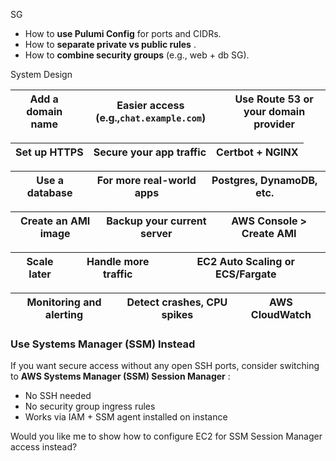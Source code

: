 SG

* How to **use Pulumi Config** for ports and CIDRs.
* How to  **separate private vs public rules** .
* How to **combine security groups** (e.g., web + db SG).


System Design


| **Add a domain name** | Easier access (e.g.,`chat.example.com`) | Use Route 53 or your domain provider |
| --------------------------- | ----------------------------------------- | ------------------------------------ |

| **Set up HTTPS** | Secure your app traffic | Certbot + NGINX |
| ---------------------- | ----------------------- | --------------- |

| **Use a database** | For more real-world apps | Postgres, DynamoDB, etc. |
| ------------------------ | ------------------------ | ------------------------ |

| **Create an AMI image** | Backup your current server | AWS Console > Create AMI |
| ----------------------------- | -------------------------- | ------------------------ |

| **Scale later** | Handle more traffic | EC2 Auto Scaling or ECS/Fargate |
| --------------------- | ------------------- | ------------------------------- |

| **Monitoring and alerting** | Detect crashes, CPU spikes | AWS CloudWatch |
| --------------------------------- | -------------------------- | -------------- |



### Use Systems Manager (SSM) Instead

If you want secure access without any open SSH ports, consider switching to  **AWS Systems Manager (SSM) Session Manager** :

* No SSH needed
* No security group ingress rules
* Works via IAM + SSM agent installed on instance

Would you like me to show how to configure EC2 for SSM Session Manager access instead?
